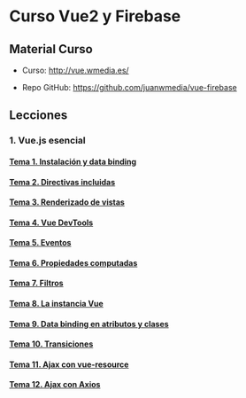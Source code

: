 # Curso Vue2 y Firebase

## Material Curso

- Curso: http://vue.wmedia.es/

- Repo GitHub: https://github.com/juanwmedia/vue-firebase

## Lecciones

### 1. Vue.js esencial

#### [Tema 1. Instalación y data binding](https://wmedia.teachable.com/courses/140226/lectures/2073296)

#### [Tema 2. Directivas incluidas](https://wmedia.teachable.com/courses/aprende-vue2-y-firebase-paso-a-paso/lectures/2073359)

#### [Tema 3. Renderizado de vistas](https://wmedia.teachable.com/courses/aprende-vue2-y-firebase-paso-a-paso/lectures/2073432)

#### [Tema 4. Vue DevTools](https://wmedia.teachable.com/courses/aprende-vue2-y-firebase-paso-a-paso/lectures/2073511)

#### [Tema 5.  Eventos](https://wmedia.teachable.com/courses/aprende-vue2-y-firebase-paso-a-paso/lectures/2073523)

#### [Tema 6. Propiedades computadas](https://wmedia.teachable.com/courses/aprende-vue2-y-firebase-paso-a-paso/lectures/2073530)

#### [Tema 7. Filtros](https://wmedia.teachable.com/courses/aprende-vue2-y-firebase-paso-a-paso/lectures/2073537)

#### [Tema 8. La instancia Vue](https://wmedia.teachable.com/courses/aprende-vue2-y-firebase-paso-a-paso/lectures/2073679)

#### [Tema 9. Data binding en atributos y clases](https://wmedia.teachable.com/courses/aprende-vue2-y-firebase-paso-a-paso/lectures/2073692)

#### [Tema 10. Transiciones](https://wmedia.teachable.com/courses/aprende-vue2-y-firebase-paso-a-paso/lectures/2075727)

#### [Tema 11. Ajax con vue-resource](https://wmedia.teachable.com/courses/aprende-vue2-y-firebase-paso-a-paso/lectures/2075732)

#### [Tema 12. Ajax con Axios](https://wmedia.teachable.com/courses/aprende-vue2-y-firebase-paso-a-paso/lectures/2075735)

